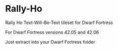 # Rally-Ho
Rally Ho Text-Will-Be-Text tileset for Dwarf Fortress

For Dwarf Fortress versions 42.05 and 42.06

Just extract into your Dwarf Fortress folder
